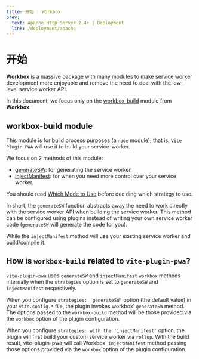```yaml
---
title: 开始 | Workbox
prev:
  text: Apache Http Server 2.4+ | Deployment
  link: /deployment/apache
---
```


# 开始

[**Workbox**](https://developers.google.com/web/tools/workbox/) is a massive package with many modules to make service worker development more enjoyable and remove the need to deal with the low-level service worker API.

In this document, we focus only on the [workbox-build](https://developer.chrome.com/docs/workbox/reference/workbox-build/) module from **Workbox**.

## workbox-build module

This module is for build process purposes (a `node` module); that is, `Vite Plugin PWA` will use it to build your service-worker.

We focus on 2 methods of this module:
- [generateSW](/workbox/generate-sw): for generating the service worker.
- [injectManifest](/workbox/inject-manifest): for when you need more control over your service worker.

You should read [Which Mode to Use](https://developer.chrome.com/docs/workbox/modules/workbox-build/#which-mode-to-use) before deciding which strategy to use.

In short, the `generateSW` function abstracts away the need to work directly with the service worker API when building the service worker. This method can be configured using plugins instead of writing your own service worker code (`generateSW` will generate the code for you).

While the `injectManifest` method will use your existing service worker and build/compile it.

## How is `workbox-build` related to `vite-plugin-pwa`?

`vite-plugin-pwa` uses `generateSW` and `injectManifest` `workbox` methods internally when the `strategies` option is set to `generateSW` and `injectManifest` respectively.

When you configure `strategies: 'generateSW'` option (the default value) in your `vite.config.*` file, the plugin invokes workbox' `generateSW` method. The options passed to the `workbox-build` method will be those provided via the `workbox` option of the plugin configuration.

When you configure `strategies: with the 'injectManifest'` option, the plugin will first build your custom service worker via `rollup`. With the build result, vite-plugin-pwa will call Workbox' `injectManifest` method passing those options provided via the `workbox` option of the plugin configuration.
